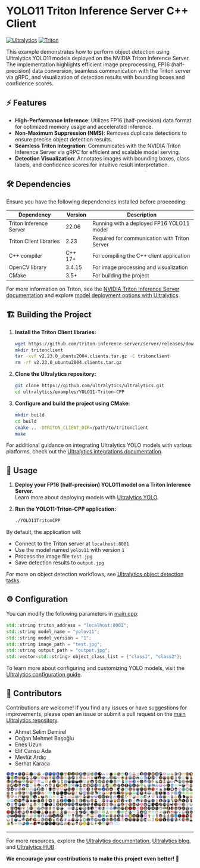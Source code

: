 # YOLO11 Triton Inference Server C++ Client

[![Ultralytics](https://img.shields.io/badge/Ultralytics-YOLO11-orange)](https://github.com/ultralytics/ultralytics)
[![Triton](https://img.shields.io/badge/NVIDIA-Triton-green)](https://github.com/triton-inference-server/server)

This example demonstrates how to perform object detection using Ultralytics YOLO11 models deployed on the NVIDIA Triton Inference Server. The implementation highlights efficient image preprocessing, FP16 (half-precision) data conversion, seamless communication with the Triton server via gRPC, and visualization of detection results with bounding boxes and confidence scores.

## ⚡ Features

- **High-Performance Inference**: Utilizes FP16 (half-precision) data format for optimized memory usage and accelerated inference.
- **Non-Maximum Suppression (NMS)**: Removes duplicate detections to ensure precise object detection results.
- **Seamless Triton Integration**: Communicates with the NVIDIA Triton Inference Server via gRPC for efficient and scalable model serving.
- **Detection Visualization**: Annotates images with bounding boxes, class labels, and confidence scores for intuitive result interpretation.

## 🛠️ Dependencies

Ensure you have the following dependencies installed before proceeding:

| Dependency                | Version | Description                                   |
| ------------------------- | ------- | --------------------------------------------- |
| Triton Inference Server   | 22.06   | Running with a deployed FP16 YOLO11 model     |
| Triton Client libraries   | 2.23    | Required for communication with Triton Server |
| C++ compiler              | C++ 17+ | For compiling the C++ client application      |
| OpenCV library            | 3.4.15  | For image processing and visualization        |
| CMake                     | 3.5+    | For building the project                      |

For more information on Triton, see the [NVIDIA Triton Inference Server documentation](https://github.com/triton-inference-server/server) and explore [model deployment options with Ultralytics](https://docs.ultralytics.com/guides/model-deployment-options/).

## 🏗️ Building the Project

1. **Install the Triton Client libraries:**

   ```bash
   wget https://github.com/triton-inference-server/server/releases/download/v2.23.0/v2.23.0_ubuntu2004.clients.tar.gz
   mkdir tritonclient
   tar -xvf v2.23.0_ubuntu2004.clients.tar.gz -C tritonclient
   rm -rf v2.23.0_ubuntu2004.clients.tar.gz
   ```

2. **Clone the Ultralytics repository:**

   ```bash
   git clone https://github.com/ultralytics/ultralytics.git
   cd ultralytics/examples/YOLO11-Triton-CPP
   ```

3. **Configure and build the project using CMake:**

   ```bash
   mkdir build
   cd build
   cmake .. -DTRITON_CLIENT_DIR=/path/to/tritonclient
   make
   ```

For additional guidance on integrating Ultralytics YOLO models with various platforms, check out the [Ultralytics integrations documentation](https://docs.ultralytics.com/integrations/).

## 🚀 Usage

1. **Deploy your FP16 (half-precision) YOLO11 model on a Triton Inference Server.**  
   Learn more about deploying models with [Ultralytics YOLO](https://docs.ultralytics.com/models/yolo11/).

2. **Run the YOLO11-Triton-CPP application:**

   ```bash
   ./YOLO11TritonCPP
   ```

By default, the application will:

- Connect to the Triton server at `localhost:8001`
- Use the model named `yolov11` with version `1`
- Process the image file `test.jpg`
- Save detection results to `output.jpg`

For more on object detection workflows, see [Ultralytics object detection tasks](https://docs.ultralytics.com/tasks/detect/).

## ⚙️ Configuration

You can modify the following parameters in [main.cpp](main.cpp):

```cpp
std::string triton_address = "localhost:8001";
std::string model_name = "yolov11";
std::string model_version = "1";
std::string image_path = "test.jpg";
std::string output_path = "output.jpg";
std::vector<std::string> object_class_list = {"class1", "class2"};
```

To learn more about configuring and customizing YOLO models, visit the [Ultralytics configuration guide](https://docs.ultralytics.com/usage/cfg/).

## 🌟 Contributors

Contributions are welcome! If you find any issues or have suggestions for improvements, please open an issue or submit a pull request on the [main Ultralytics repository](https://github.com/ultralytics/ultralytics).

- Ahmet Selim Demirel
- Doğan Mehmet Başoğlu
- Enes Uzun
- Elif Cansu Ada
- Mevlüt Ardıç
- Serhat Karaca

[![Ultralytics open-source contributors](https://raw.githubusercontent.com/ultralytics/assets/main/im/image-contributors.png)](https://github.com/ultralytics/ultralytics/graphs/contributors)

---

For more resources, explore the [Ultralytics documentation](https://docs.ultralytics.com/), [Ultralytics blog](https://www.ultralytics.com/blog), and [Ultralytics HUB](https://docs.ultralytics.com/hub/).

**We encourage your contributions to make this project even better! 🚀**
